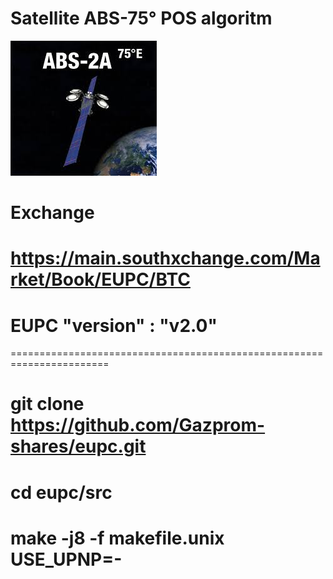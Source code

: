 
# Satellite ABS-75° POS algoritm
![Screenshot](images.jpg)
# Exchange 
# https://main.southxchange.com/Market/Book/EUPC/BTC
# EUPC "version" : "v2.0"
=======================================================================
# git clone https://github.com/Gazprom-shares/eupc.git
# cd eupc/src
# make -j8 -f makefile.unix USE_UPNP=-
